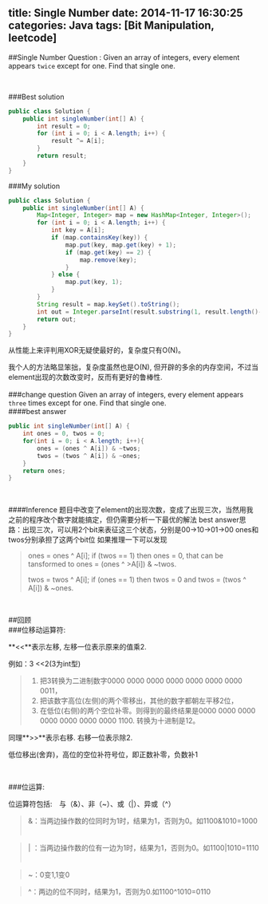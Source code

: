 title: Single Number
date: 2014-11-17 16:30:25
categories: Java
tags: [Bit Manipulation, leetcode]
---
##Single Number
Question : Given an array of integers, every element appears `twice` except for one. Find that single one.  
<!--more-->    
<br/>

###Best solution

```java
public class Solution {
    public int singleNumber(int[] A) {
        int result = 0;
		for (int i = 0; i < A.length; i++) {
			result ^= A[i];
		}
		return result;
    }
}
```
###My solution
```java
public class Solution {
    public int singleNumber(int[] A) {
        Map<Integer, Integer> map = new HashMap<Integer, Integer>();
		for (int i = 0; i < A.length; i++) {
			int key = A[i];
			if (map.containsKey(key)) {
				map.put(key, map.get(key) + 1);
				if (map.get(key) == 2) {
					map.remove(key);
				}
			} else {
				map.put(key, 1);
			}
		}
		String result = map.keySet().toString();
		int out = Integer.parseInt(result.substring(1, result.length()-1));
		return out;
	}
}
```

从性能上来评判用XOR无疑使最好的，复杂度只有O(N)。

我个人的方法略显笨拙，复杂度虽然也是O(N), 但开辟的多余的内存空间，不过当element出现的次数改变时，反而有更好的鲁棒性.     
<br/>
###change question
Given an array of integers, every element appears `three` times except for one. Find that single one.
<br/>
####best answer
```java
public int singleNumber(int[] A) {
    int ones = 0, twos = 0;
    for(int i = 0; i < A.length; i++){
        ones = (ones ^ A[i]) & ~twos;
        twos = (twos ^ A[i]) & ~ones;
    }
    return ones;
}
```
<br/>

####Inference
题目中改变了element的出现次数，变成了出现三次，当然用我之前的程序改个数字就能搞定，但仍需要分析一下最优的解法
best answer思路：出现三次，可以用2个bit来表征这三个状态，分别是00→10→01→00
ones和twos分别承担了这两个bit位
如果推理一下可以发现
>ones = ones ^ A[i]; if (twos == 1) then ones = 0, that can be tansformed to ones = (ones ^ >A[i]) & ~twos.
>
>twos = twos ^ A[i]; if (ones == 1) then twos = 0 and twos = (twos ^ A[i]) & ~ones.

<br/>

##回顾
<br/>
###位移动运算符:

**<<**表示左移, 左移一位表示原来的值乘2.

例如：3 <<2(3为int型) 
>1. 把3转换为二进制数字0000 0000 0000 0000 0000 0000 0000 0011， 
>2. 把该数字高位(左侧)的两个零移出，其他的数字都朝左平移2位， 
>3. 在低位(右侧)的两个空位补零。则得到的最终结果是0000 0000 0000 0000 0000 0000 0000 1100. 转换为十进制是12。

同理**>>**表示右移. 右移一位表示除2. 

低位移出(舍弃)，高位的空位补符号位，即正数补零，负数补1 

<br/>

###位运算:

位运算符包括:　与（&）、非（~）、或（|）、异或（^）

>&：当两边操作数的位同时为1时，结果为1，否则为0。如1100&1010=1000 　

>| ：当两边操作数的位有一边为1时，结果为1，否则为0。如1100|1010=1110 　

>~：0变1,1变0 　　

>^：两边的位不同时，结果为1，否则为0.如1100^1010=0110